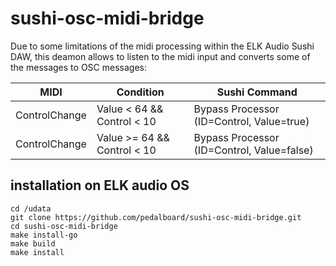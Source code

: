 # sushi-osc-midi-bridge


Due to some limitations of the midi processing within the ELK Audio Sushi DAW, this
deamon allows to listen to the midi input and converts some of the messages to OSC messages:

| MIDI          | Condition                   | Sushi Command                              |
|---------------|-----------------------------|--------------------------------------------|
| ControlChange | Value < 64 && Control < 10  | Bypass Processor (ID=Control, Value=true)  |
| ControlChange | Value >= 64 && Control < 10 | Bypass Processor (ID=Control, Value=false) |

## installation on ELK audio OS

```
cd /udata
git clone https://github.com/pedalboard/sushi-osc-midi-bridge.git
cd sushi-osc-midi-bridge
make install-go
make build
make install
```
